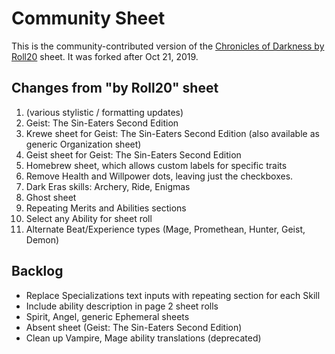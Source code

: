 # Community Sheet

This is the community-contributed version of the [Chronicles of Darkness by Roll20](https://github.com/Roll20/roll20-character-sheets/tree/master/Chronicles%20of%20Darkness%20by%20Roll20) sheet. It was forked after Oct 21, 2019.

## Changes from "by Roll20" sheet
1. (various stylistic / formatting updates)
2. Geist: The Sin-Eaters Second Edition
3. Krewe sheet for Geist: The Sin-Eaters Second Edition (also available as generic Organization sheet)
4. Geist sheet for Geist: The Sin-Eaters Second Edition
5. Homebrew sheet, which allows custom labels for specific traits
6. Remove Health and Willpower dots, leaving just the checkboxes.
7. Dark Eras skills: Archery, Ride, Enigmas
8. Ghost sheet
9. Repeating Merits and Abilities sections
10. Select any Ability for sheet roll
11. Alternate Beat/Experience types (Mage, Promethean, Hunter, Geist, Demon)

## Backlog
* Replace Specializations text inputs with repeating section for each Skill
* Include ability description in page 2 sheet rolls
* Spirit, Angel, generic Ephemeral sheets
* Absent sheet (Geist: The Sin-Eaters Second Edition)
* Clean up Vampire, Mage ability translations (deprecated)
